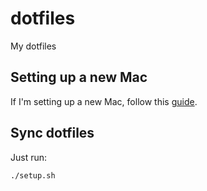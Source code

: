# dotfiles

My dotfiles

## Setting up a new Mac

If I'm setting up a new Mac, follow this [guide](/setup/new-mac.md).

## Sync dotfiles

Just run:

```bash
./setup.sh
```
